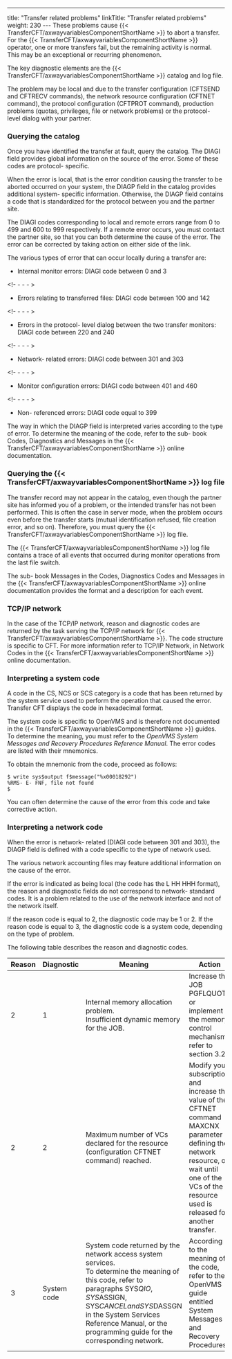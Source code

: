 ---
title: "Transfer related problems"
linkTitle: "Transfer related problems"
weight: 230
--- These problems cause {{< TransferCFT/axwayvariablesComponentShortName  >}} to abort a transfer. For the {{< TransferCFT/axwayvariablesComponentShortName  >}} operator, one or more transfers fail, but the remaining activity is normal. This may be an exceptional or recurring phenomenon.

The key diagnostic elements are the {{< TransferCFT/axwayvariablesComponentShortName  >}} catalog and log file.

The problem may be local and due to the transfer configuration (CFTSEND and CFTRECV commands), the network resource configuration (CFTNET command), the protocol configuration (CFTPROT command), production problems (quotas, privileges, file or network problems) or the protocol- level dialog with your partner.

### Querying the catalog

Once you have identified the transfer at fault, query the catalog. The DIAGI field provides global information on the source of the error. Some of these codes are protocol- specific.

When the error is local, that is the error condition causing the transfer to be aborted occurred on your system, the DIAGP field in the catalog provides additional system- specific information. Otherwise, the DIAGP field contains a code that is standardized for the protocol between you and the partner site.

The DIAGI codes corresponding to local and remote errors range from 0 to 499 and 600 to 999 respectively. If a remote error occurs, you must contact the partner site, so that you can both determine the cause of the error. The error can be corrected by taking action on either side of the link.

The various types of error that can occur locally during a transfer are:

- Internal monitor errors: DIAGI code between 0 and 3

<!- - - - >

- Errors relating to transferred files: DIAGI code between 100 and 142

<!- - - - >

- Errors in the protocol- level dialog between the two transfer monitors: DIAGI code between 220 and 240

<!- - - - >

- Network- related errors: DIAGI code between 301 and 303

<!- - - - >

- Monitor configuration errors: DIAGI code between 401 and 460

<!- - - - >

- Non- referenced errors: DIAGI code equal to 399

The way in which the DIAGP field is interpreted varies according to the type of error. To determine the meaning of the code, refer to the sub- book Codes, Diagnostics and Messages in the {{< TransferCFT/axwayvariablesComponentShortName  >}} online documentation.

### Querying the {{< TransferCFT/axwayvariablesComponentShortName  >}} log file

The transfer record may not appear in the catalog, even though the partner site has informed you of a problem, or the intended transfer has not been performed. This is often the case in server mode, when the problem occurs even before the transfer starts (mutual identification refused, file creation error, and so on). Therefore, you must query the {{< TransferCFT/axwayvariablesComponentShortName  >}} log file.

The {{< TransferCFT/axwayvariablesComponentShortName  >}} log file contains a trace of all events that occurred during monitor operations from the last file switch.

The sub- book Messages in the Codes, Diagnostics Codes and Messages in the {{< TransferCFT/axwayvariablesComponentShortName  >}} online documentation provides the format and a description for each event.

### TCP/IP network

In the case of the TCP/IP network, reason and diagnostic codes are returned by the task serving the TCP/IP network for {{< TransferCFT/axwayvariablesComponentShortName  >}}. The code structure is specific to CFT. For more information refer to TCP/IP Network, in Network Codes in the {{< TransferCFT/axwayvariablesComponentShortName  >}} online documentation.

### Interpreting a system code

A code in the CS, NCS or SCS category is a code that has been returned by the system service used to perform the operation that caused the error. Transfer CFT displays the code in hexadecimal format.

The system code is specific to OpenVMS and is therefore not documented in the {{< TransferCFT/axwayvariablesComponentShortName  >}} guides. To determine the meaning, you must refer to the *OpenVMS System Messages and Recovery Procedures Reference Manual*. The error codes are listed with their mnemonics.

To obtain the mnemonic from the code, proceed as follows:

```
$ write sys$output f$message("%x00018292")
%RMS- E- FNF, file not found
$
```

You can often determine the cause of the error from this code and take corrective action.

### Interpreting a network code

When the error is network- related (DIAGI code between 301 and 303), the DIAGP field is defined with a code specific to the type of network used.

The various network accounting files may feature additional information on the cause of the error.

If the error is indicated as being local (the code has the L HH HHH format), the reason and diagnostic fields do not correspond to network- standard codes. It is a problem related to the use of the network interface and not of the network itself.

If the reason code is equal to 2, the diagnostic code may be 1 or 2. If the reason code is equal to 3, the diagnostic code is a system code, depending on the type of problem.

The following table describes the reason and diagnostic codes.

| Reason  | Diagnostic  | Meaning  | Action  |
| --- | --- | --- | --- |
| 2 | 1 | Internal memory allocation problem.<br /> Insufficient dynamic memory for the JOB. | Increase the JOB PGFLQUOTA or implement the memory control mechanism, refer to section 3.2. |
| 2 | 2 | Maximum number of VCs declared for the resource (configuration CFTNET command) reached. | Modify your subscription and increase the value of the CFTNET command MAXCNX parameter defining the network resource, or wait until one of the VCs of the resource used is released for another transfer. |
| 3 | System code | System code returned by the network access system services.<br /> To determine the meaning of this code, refer to paragraphs SYS$QIO, SYS$ASSIGN, SYS$CANCEL and SYS$DASSGN in the System Services Reference Manual, or the programming guide for the corresponding network. | According to the meaning of the code, refer to the OpenVMS guide entitled System Messages and Recovery Procedures. |

